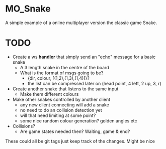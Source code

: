 MO_Snake
========

A simple example of a online multiplayer version the classic game Snake.

TODO
====

- Create a ws **handler** that simply send an "echo" message for a basic snake
    - A 3 length snake in the centre of the board
    - What is the format of msgs going to be?
        - {dir, colour, [(1,2),(1,3),(1,4)]}?
        - the list can be compressed later on (head point, 4 left, 2 up, 3, r)
- Create another snake that listens to the same input
    - Make them different colours
- Make other snakes controlled by another client
    - any new client connecting will add a snake
    - no need to do an collision detection yet
    - will that need limiting at some point?
    - some nice random colour generation? golden angles etc
- Collisions?
    - Are game states needed then? Waiting, game & end?

These could all be git tags just keep track of the changes. Might be nice
